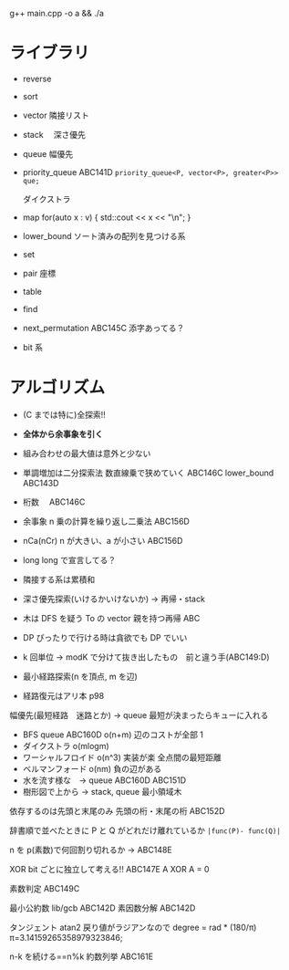 g++ main.cpp -o a && ./a

# ライブラリ

- reverse
- sort
- vector
  隣接リスト
- stack
  　深さ優先
- queue
  幅優先
- priority_queue
  ABC141D
  `priority_queue<P, vector<P>, greater<P>> que;`

  ダイクストラ

- map
  for(auto x : v) {
  std::cout << x << "\n";
  }
- lower_bound
  ソート済みの配列を見つける系
- set
- pair
  座標
- table
- find
- next_permutation ABC145C 添字あってる？
- bit 系

# アルゴリズム

- (C までは特に)全探索!!

- **全体から余事象を引く**
- 組み合わせの最大値は意外と少ない
- 単調増加は二分探索法 数直線乗で狭めていく ABC146C
  lower_bound ABC143D
- 桁数　 ABC146C
- 余事象 n 乗の計算を繰り返し二乗法 ABC156D
- nCa(nCr) n が大きい、a が小さい ABC156D
- long long で宣言してる？
- 隣接する系は累積和
- 深さ優先探索(いけるかいけないか) -> 再帰・stack
- 木は DFS を疑う To の vector 親を持つ再帰
  ABC
- DP ぴったりで行ける時は貪欲でも DP でいい
- k 回単位 -> modK で分けて抜き出したもの　前と違う手(ABC149:D)
- 最小経路探索(n を頂点, m を辺)
- 経路復元はアリ本 p98

幅優先(最短経路　迷路とか) -> queue 最短が決まったらキューに入れる

- BFS queue ABC160D
  o(n+m)
  辺のコストが全部 1
- ダイクストラ
  o(mlogm)
- ワーシャルフロイド
  o(n^3)
  実装が楽
  全点間の最短距離
- ベルマンフォード
  o(nm)
  負の辺がある
- 水を流す様な　-> queue ABC160D ABC151D
- 樹形図で上から -> stack, queue
  最小領域木

依存するのは先頭と末尾のみ
先頭の桁・末尾の桁 ABC152D

辞書順で並べたときに P と Q がどれだけ離れているか
`|func(P)- func(Q)|`

n を p(素数)で何回割り切れるか -> ABC148E

XOR
bit ごとに独立して考える!!
ABC147E
A XOR A = 0

素数判定 ABC149C

最小公約数 lib/gcb ABC142D
素因数分解 ABC142D

タンジェント atan2 戻り値がラジアンなので degree = rad \* (180/π)
π=3.14159265358979323846;

n-k を続ける==n%k 約数列挙 ABC161E
